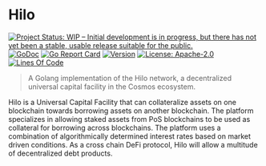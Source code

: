 # Hilo

[![Project Status: WIP – Initial development is in progress, but there has not yet been a stable, usable release suitable for the public.](https://www.repostatus.org/badges/latest/wip.svg)](https://www.repostatus.org/#wip)
[![GoDoc](https://godoc.org/github.com/cicizeo/hilo?status.svg)](https://godoc.org/github.com/cicizeo/hilo)
[![Go Report Card](https://goreportcard.com/badge/github.com/cicizeo/hilo)](https://goreportcard.com/report/github.com/cicizeo/hilo)
[![Version](https://img.shields.io/github/tag/cicizeo/hilo.svg)](https://github.com/cicizeo/hilo/releases/latest)
[![License: Apache-2.0](https://img.shields.io/github/license/cicizeo/hilo.svg)](https://github.com/cicizeo/hilo/blob/main/LICENSE)
[![Lines Of Code](https://tokei.rs/b1/github/cicizeo/hilo)](https://github.com/cicizeo/hilo)
<!-- [![Lint Status](https://github.com/cicizeo/hilo/workflows/Lint/badge.svg)](https://tokei.rs/b1/github/cicizeo/hilo) -->

> A Golang implementation of the Hilo network, a decentralized universal capital
facility in the Cosmos ecosystem.

Hilo is a Universal Capital Facility that can collateralize assets on one blockchain
towards borrowing assets on another blockchain. The platform specializes in
allowing staked assets from PoS blockchains to be used as collateral for borrowing
across blockchains. The platform uses a combination of algorithmically determined
interest rates based on market driven conditions. As a cross chain DeFi protocol,
Hilo will allow a multitude of decentralized debt products.
